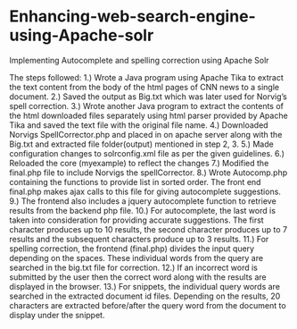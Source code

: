 # Enhancing-web-search-engine-using-Apache-solr
Implementing Autocomplete and spelling correction using Apache Solr

The steps followed:
1.)	Wrote a Java program using Apache Tika to extract the text content from the body of the html pages of CNN news to a single document.
2.)	Saved the output as Big.txt which was later used for Norvig’s spell correction.
3.)	Wrote another Java program to extract the contents of the html downloaded files separately using html parser provided by Apache Tika and saved the text file with the original file name.
4.)	Downloaded Norvigs SpellCorrector.php and placed in on apache server along with the Big.txt and extracted file folder(output) mentioned in step 2, 3.
5.)	Made configuration changes to solrconfig.xml file as per the given guidelines.
6.)	Reloaded the core (myexample) to reflect the changes 
7.)	Modified the final.php file to include Norvigs the spellCorrector.
8.)	Wrote Autocomp.php containing the functions to provide list in sorted order. The front end final.php makes ajax calls to this file for giving autocomplete suggestions. 
9.)	The frontend also includes a jquery autocomplete function to retrieve results from the backend php file.
10.)	For autocomplete, the last word is taken into consideration for providing accurate suggestions. The first character produces up to 10 results, the second character produces up to 7 results and the subsequent characters produce up to 3 results.
11.)	For spelling correction, the frontend (final.php) divides the input query depending on the spaces. These individual words from the query are searched in the big.txt file for correction.
12.)	If an incorrect word is submitted by the user then the correct word along with the results are displayed in the browser.
13.)	For snippets, the individual query words are searched in the extracted document id files. Depending on the results, 20 characters are extracted before/after the query word from the document to display under the snippet. 
